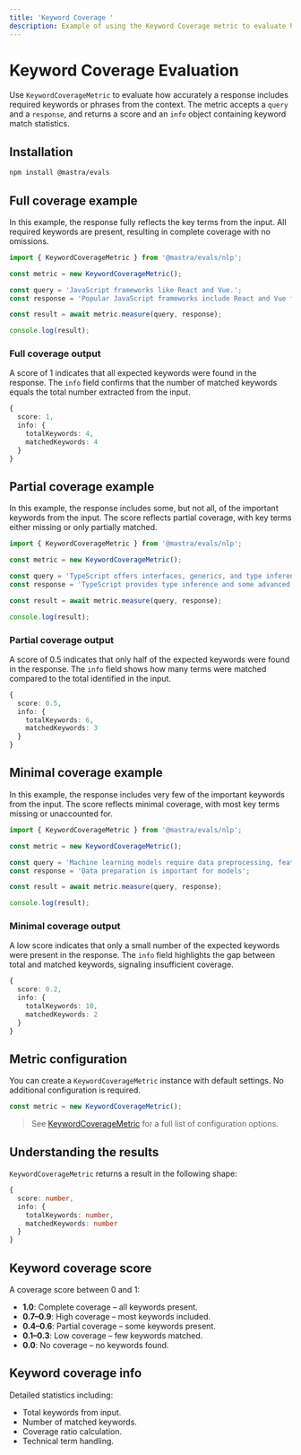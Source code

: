 ```yaml
---
title: 'Keyword Coverage '
description: Example of using the Keyword Coverage metric to evaluate how well responses cover important keywords from input text.
---
```


# Keyword Coverage Evaluation

<ScorerCallout />

Use `KeywordCoverageMetric` to evaluate how accurately a response includes required keywords or phrases from the context. The metric accepts a `query` and a `response`, and returns a score and an `info` object containing keyword match statistics.

## Installation

```bash copy
npm install @mastra/evals
```

## Full coverage example

In this example, the response fully reflects the key terms from the input. All required keywords are present, resulting in complete coverage with no omissions.

```typescript filename="src/example-full-keyword-coverage.ts" showLineNumbers copy
import { KeywordCoverageMetric } from '@mastra/evals/nlp';

const metric = new KeywordCoverageMetric();

const query = 'JavaScript frameworks like React and Vue.';
const response = 'Popular JavaScript frameworks include React and Vue for web development';

const result = await metric.measure(query, response);

console.log(result);
```

### Full coverage output

A score of 1 indicates that all expected keywords were found in the response. The `info` field confirms that the number of matched keywords equals the total number extracted from the input.

```typescript
{
  score: 1,
  info: {
    totalKeywords: 4,
    matchedKeywords: 4
  }
}
```

## Partial coverage example

In this example, the response includes some, but not all, of the important keywords from the input. The score reflects partial coverage, with key terms either missing or only partially matched.

```typescript filename="src/example-partial-keyword-coverage.ts" showLineNumbers copy
import { KeywordCoverageMetric } from '@mastra/evals/nlp';

const metric = new KeywordCoverageMetric();

const query = 'TypeScript offers interfaces, generics, and type inference.';
const response = 'TypeScript provides type inference and some advanced features';

const result = await metric.measure(query, response);

console.log(result);
```

### Partial coverage output

A score of 0.5 indicates that only half of the expected keywords were found in the response. The `info` field shows how many terms were matched compared to the total identified in the input.

```typescript
{
  score: 0.5,
  info: {
    totalKeywords: 6,
    matchedKeywords: 3
  }
}
```

## Minimal coverage example

In this example, the response includes very few of the important keywords from the input. The score reflects minimal coverage, with most key terms missing or unaccounted for.

```typescript filename="src/example-minimal-keyword-coverage.ts" showLineNumbers copy
import { KeywordCoverageMetric } from '@mastra/evals/nlp';

const metric = new KeywordCoverageMetric();

const query = 'Machine learning models require data preprocessing, feature engineering, and hyperparameter tuning';
const response = 'Data preparation is important for models';

const result = await metric.measure(query, response);

console.log(result);
```

### Minimal coverage output

A low score indicates that only a small number of the expected keywords were present in the response. The `info` field highlights the gap between total and matched keywords, signaling insufficient coverage.

```typescript
{
  score: 0.2,
  info: {
    totalKeywords: 10,
    matchedKeywords: 2
  }
}
```

## Metric configuration

You can create a `KeywordCoverageMetric` instance with default settings. No additional configuration is required.

```typescript
const metric = new KeywordCoverageMetric();
```

> See [KeywordCoverageMetric](/reference/evals/keyword-coverage) for a full list of configuration options.

## Understanding the results

`KeywordCoverageMetric` returns a result in the following shape:

```typescript
{
  score: number,
  info: {
    totalKeywords: number,
    matchedKeywords: number
  }
}
```

## Keyword coverage score

A coverage score between 0 and 1:

- **1.0**: Complete coverage – all keywords present.
- **0.7–0.9**: High coverage – most keywords included.
- **0.4–0.6**: Partial coverage – some keywords present.
- **0.1–0.3**: Low coverage – few keywords matched.
- **0.0**: No coverage – no keywords found.

## Keyword coverage info

Detailed statistics including:

- Total keywords from input.
- Number of matched keywords.
- Coverage ratio calculation.
- Technical term handling.

<GithubLink
  outdated={true}
  marginTop='mt-16'
  link="https://github.com/mastra-ai/mastra/blob/main/examples/basics/evals/keyword-coverage"
/>
